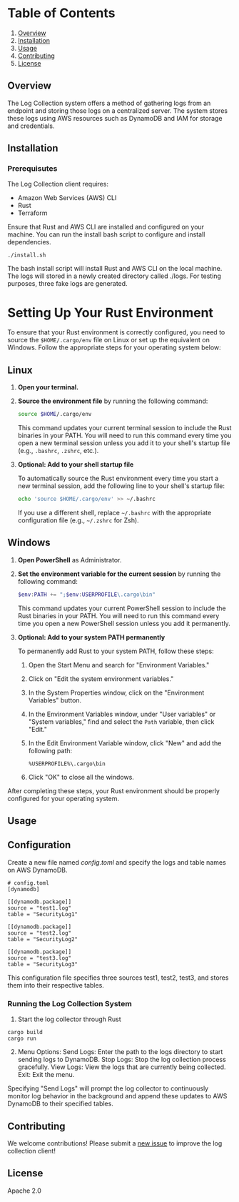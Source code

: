 <a href="top"></a>
# Table of Contents
1. [Overview](#overview)
2. [Installation](#installation)
3. [Usage](#usage)
4. [Contributing](#contributing)
5. [License](#license)

## Overview
The Log Collection system offers a method of gathering logs from an endpoint and storing those logs on a centralized server.
The system stores these logs using AWS resources such as DynamoDB and IAM for storage and credentials.
## Installation

### Prerequisutes
The Log Collection client requires:
- Amazon Web Services (AWS) CLI
- Rust
- Terraform

Ensure that Rust and AWS CLI are installed and configured on your machine. You can run the install bash script to 
configure and install dependencies.
```
./install.sh
```
The bash install script will install Rust and AWS CLI on the local machine.
The logs will stored in a newly created directory called ./logs. 
For testing purposes, three fake logs are generated.

# Setting Up Your Rust Environment

To ensure that your Rust environment is correctly configured, you need to source the `$HOME/.cargo/env` file on Linux or set up the equivalent on Windows. Follow the appropriate steps for your operating system below:

## Linux

1. **Open your terminal.**

2. **Source the environment file** by running the following command:

    ```sh
    source $HOME/.cargo/env
    ```

    This command updates your current terminal session to include the Rust binaries in your PATH. You will need to run this command every time you open a new terminal session unless you add it to your shell's startup file (e.g., `.bashrc`, `.zshrc`, etc.).

3. **Optional: Add to your shell startup file**

    To automatically source the Rust environment every time you start a new terminal session, add the following line to your shell's startup file:

    ```sh
    echo 'source $HOME/.cargo/env' >> ~/.bashrc
    ```

    If you use a different shell, replace `~/.bashrc` with the appropriate configuration file (e.g., `~/.zshrc` for Zsh).

## Windows

1. **Open PowerShell** as Administrator.

2. **Set the environment variable for the current session** by running the following command:

    ```powershell
    $env:PATH += ";$env:USERPROFILE\.cargo\bin"
    ```

    This command updates your current PowerShell session to include the Rust binaries in your PATH. You will need to run this command every time you open a new PowerShell session unless you add it permanently.

3. **Optional: Add to your system PATH permanently**

    To permanently add Rust to your system PATH, follow these steps:

    1. Open the Start Menu and search for "Environment Variables."
    2. Click on "Edit the system environment variables."
    3. In the System Properties window, click on the "Environment Variables" button.
    4. In the Environment Variables window, under "User variables" or "System variables," find and select the `Path` variable, then click "Edit."
    5. In the Edit Environment Variable window, click "New" and add the following path:

        ```
        %USERPROFILE%\.cargo\bin
        ```

    6. Click "OK" to close all the windows.

After completing these steps, your Rust environment should be properly configured for your operating system.

## Usage

## Configuration
Create a new file named _config.toml_ and specify the logs and table names on AWS DynamoDB.
```
# config.toml
[dynamodb]

[[dynamodb.package]]
source = "test1.log"
table = "SecurityLog1"

[[dynamodb.package]]
source = "test2.log"
table = "SecurityLog2"

[[dynamodb.package]]
source = "test3.log"
table = "SecurityLog3"
```
This configuration file specifies three sources test1, test2, test3, and stores them into their respective tables.


### Running the Log Collection System
1. Start the log collector through Rust
```
cargo build
cargo run
```
2. Menu Options:
    Send Logs: Enter the path to the logs directory to start sending logs to DynamoDB.
    Stop Logs: Stop the log collection process gracefully.
    View Logs: View the logs that are currently being collected.
    Exit: Exit the menu.

Specifying "Send Logs" will prompt the log collector to continuously monitor log behavior in the background and append these updates to AWS DynamoDB to their specified tables.

## Contributing
We welcome contributions! Please submit a [new issue](https://github.com/SecurityLogMiner/log-collection-client/issues/new) to improve the log collection client!

## License
Apache 2.0


